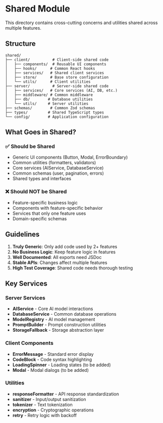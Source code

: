 # Shared Module

This directory contains cross-cutting concerns and utilities shared across multiple features.

## Structure

```
shared/
├── client/          # Client-side shared code
│   ├── components/  # Reusable UI components
│   ├── hooks/      # Common React hooks
│   ├── services/   # Shared client services
│   ├── store/      # Base store configuration
│   └── utils/      # Client utilities
├── server/          # Server-side shared code
│   ├── services/   # Core services (AI, DB, etc.)
│   ├── middleware/ # Common middleware
│   ├── db/        # Database utilities
│   └── utils/     # Server utilities
├── schemas/        # Common Zod schemas
├── types/         # Shared TypeScript types
└── config/        # Application configuration
```

## What Goes in Shared?

### ✅ Should be Shared
- Generic UI components (Button, Modal, ErrorBoundary)
- Common utilities (formatters, validators)
- Core services (AIService, DatabaseService)
- Common schemas (user, pagination, errors)
- Shared types and interfaces

### ❌ Should NOT be Shared
- Feature-specific business logic
- Components with feature-specific behavior
- Services that only one feature uses
- Domain-specific schemas

## Guidelines

1. **Truly Generic**: Only add code used by 2+ features
2. **No Business Logic**: Keep feature logic in features
3. **Well Documented**: All exports need JSDoc
4. **Stable APIs**: Changes affect multiple features
5. **High Test Coverage**: Shared code needs thorough testing

## Key Services

### Server Services
- **AIService** - Core AI model interactions
- **DatabaseService** - Common database operations
- **ModelRegistry** - AI model management
- **PromptBuilder** - Prompt construction utilities
- **StorageFallback** - Storage abstraction layer

### Client Components
- **ErrorMessage** - Standard error display
- **CodeBlock** - Code syntax highlighting
- **LoadingSpinner** - Loading states (to be added)
- **Modal** - Modal dialogs (to be added)

### Utilities
- **responseFormatter** - API response standardization
- **sanitizer** - Input/output sanitization
- **tokenizer** - Text tokenization
- **encryption** - Cryptographic operations
- **retry** - Retry logic with backoff